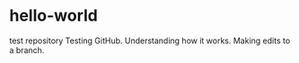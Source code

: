 # hello-world
test repository
Testing GitHub. Understanding how it works. Making edits to a branch.
